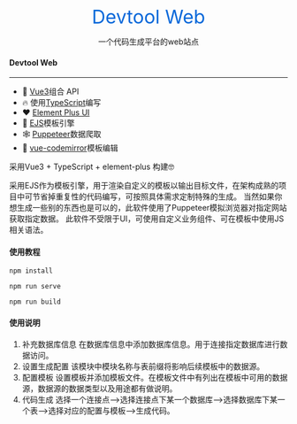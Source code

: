 <p align="center">
  <spen style="font-size: 34px;color:#0969da;">Devtool Web</spen>
</p>
<p align="center">一个代码生成平台的web站点</p>

#### Devtool Web
------------
- 💪 [Vue3](https://v3.cn.vuejs.org/ "Vue3")组合 API
- 🔥 使用[TypeScript](https://www.tslang.cn/index.html "TypeScript")编写
- ❤️ [Element Plus UI](https://element-plus.gitee.io/ "Element Plus UI")
- 💛 [EJS](https://ejs.bootcss.com/ "EJS")模板引擎
- 🕸️ [Puppeteer](https://zhaoqize.github.io/puppeteer-api-zh_CN/ "Puppeteer")数据爬取
- 🐛  [vue-codemirror](https://github.com/surmon-china/vue-codemirror "vue-codemirror")模板编辑

采用Vue3 + TypeScript + element-plus 构建🤓

采用EJS作为模板引擎，用于渲染自定义的模板以输出目标文件，在架构成熟的项目中可节省掉重复性的代码编写，可按照具体需求定制特殊的生成。
当然如果你想生成一些别的东西也是可以的，此软件使用了Puppeteer模拟浏览器对指定网站获取指定数据。
此软件不受限于UI，可使用自定义业务组件、可在模板中使用JS相关语法。


#### 使用教程

```
npm install
```

```
npm run serve
```

```
npm run build
```
#### 使用说明
1. 补充数据库信息
在数据库信息中添加数据库信息。用于连接指定数据库进行数据访问。
2. 设置生成配置
该模块中模块名称与表前缀将影响后续模板中的数据源。
3. 配置模板
设置模板并添加模板文件。在模板文件中有列出在模板中可用的数据源，数据源的数据类型以及用途都有做说明。
4. 代码生成
选择一个连接点-->选择连接点下某一个数据库-->选择数据库下某一个表-->选择对应的配置与模板-->生成代码。


